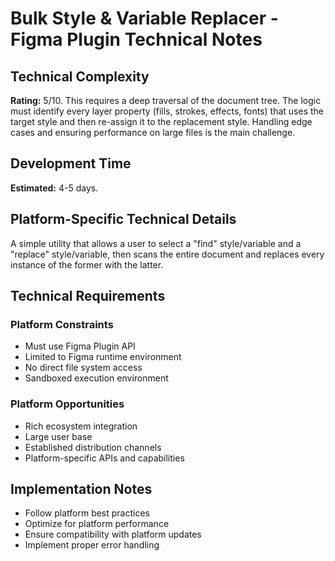 # Bulk Style & Variable Replacer - Figma Plugin Technical Notes

## Technical Complexity
**Rating:** 5/10. This requires a deep traversal of the document tree. The logic must identify every layer property (fills, strokes, effects, fonts) that uses the target style and then re-assign it to the replacement style. Handling edge cases and ensuring performance on large files is the main challenge.

## Development Time
**Estimated:** 4-5 days.

## Platform-Specific Technical Details
A simple utility that allows a user to select a "find" style/variable and a "replace" style/variable, then scans the entire document and replaces every instance of the former with the latter.

## Technical Requirements

### Platform Constraints
- Must use Figma Plugin API
- Limited to Figma runtime environment
- No direct file system access
- Sandboxed execution environment

### Platform Opportunities
- Rich ecosystem integration
- Large user base
- Established distribution channels
- Platform-specific APIs and capabilities

## Implementation Notes
- Follow platform best practices
- Optimize for platform performance
- Ensure compatibility with platform updates
- Implement proper error handling
